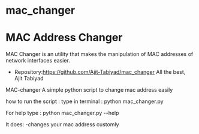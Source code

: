 # mac_changer
 MAC Address Changer
 =============== 
 MAC Changer is an utility that makes the manipulation of MAC addresses of network interfaces easier. 
 - Repository:https://github.com/Ajit-Tabiyad/mac_changer
 All the best, Ajit Tabiyad


MAC-changer
A simple python script to change mac address easily

how to run the script :
type in terminal : python mac_changer.py 

For help type : python mac_changer.py --help

It does:
-changes your mac address customly
